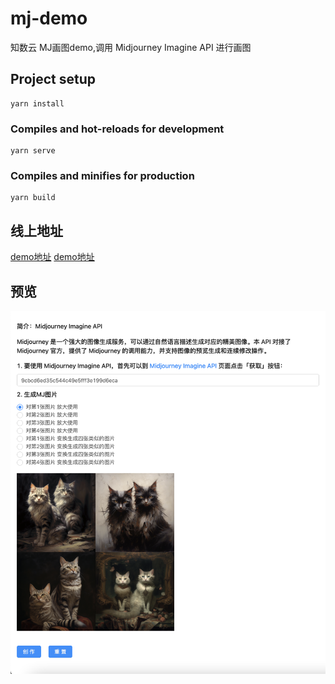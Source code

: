 # mj-demo

知数云 MJ画图demo,调用  Midjourney Imagine API 进行画图
## Project setup
```
yarn install
```

### Compiles and hot-reloads for development
```
yarn serve
```

### Compiles and minifies for production
```
yarn build
```
## 线上地址
[demo地址](http://39.105.30.5/mj-demo/)
[demo地址](https://ggx.ink/mj-demo/)
## 预览
![](./doc/preview.png)